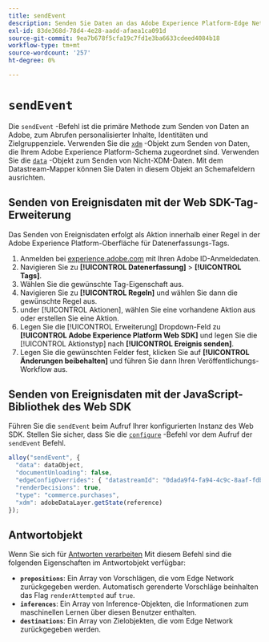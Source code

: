 ```yaml
---
title: sendEvent
description: Senden Sie Daten an das Adobe Experience Platform-Edge Network.
exl-id: 83de368d-78d4-4e28-aadd-afaea1ca091d
source-git-commit: 9ea7b678f5cfa19c7fd1e3ba6633cdeed4084b18
workflow-type: tm+mt
source-wordcount: '257'
ht-degree: 0%

---
```


# `sendEvent`

Die `sendEvent` -Befehl ist die primäre Methode zum Senden von Daten an Adobe, zum Abrufen personalisierter Inhalte, Identitäten und Zielgruppenziele. Verwenden Sie die [`xdm`](xdm.md) -Objekt zum Senden von Daten, die Ihrem Adobe Experience Platform-Schema zugeordnet sind. Verwenden Sie die [`data`](data.md) -Objekt zum Senden von Nicht-XDM-Daten. Mit dem Datastream-Mapper können Sie Daten in diesem Objekt an Schemafeldern ausrichten.

## Senden von Ereignisdaten mit der Web SDK-Tag-Erweiterung

Das Senden von Ereignisdaten erfolgt als Aktion innerhalb einer Regel in der Adobe Experience Platform-Oberfläche für Datenerfassungs-Tags.

1. Anmelden bei [experience.adobe.com](https://experience.adobe.com) mit Ihren Adobe ID-Anmeldedaten.
1. Navigieren Sie zu **[!UICONTROL Datenerfassung]** > **[!UICONTROL Tags]**.
1. Wählen Sie die gewünschte Tag-Eigenschaft aus.
1. Navigieren Sie zu **[!UICONTROL Regeln]** und wählen Sie dann die gewünschte Regel aus.
1. under [!UICONTROL Aktionen], wählen Sie eine vorhandene Aktion aus oder erstellen Sie eine Aktion.
1. Legen Sie die [!UICONTROL Erweiterung] Dropdown-Feld zu **[!UICONTROL Adobe Experience Platform Web SDK]** und legen Sie die [!UICONTROL Aktionstyp] nach **[!UICONTROL Ereignis senden]**.
1. Legen Sie die gewünschten Felder fest, klicken Sie auf **[!UICONTROL Änderungen beibehalten]** und führen Sie dann Ihren Veröffentlichungs-Workflow aus.

## Senden von Ereignisdaten mit der JavaScript-Bibliothek des Web SDK

Führen Sie die `sendEvent` beim Aufruf Ihrer konfigurierten Instanz des Web SDK. Stellen Sie sicher, dass Sie die [`configure`](../configure/overview.md) -Befehl vor dem Aufruf der `sendEvent` Befehl.

```js
alloy("sendEvent", {
  "data": dataObject,
  "documentUnloading": false,
  "edgeConfigOverrides": { "datastreamId": "0dada9f4-fa94-4c9c-8aaf-fdbac6c56287" },
  "renderDecisions": true,
  "type": "commerce.purchases",
  "xdm": adobeDataLayer.getState(reference)
});
```

## Antwortobjekt

Wenn Sie sich für [Antworten verarbeiten](../command-responses.md) Mit diesem Befehl sind die folgenden Eigenschaften im Antwortobjekt verfügbar:

* **`propositions`**: Ein Array von Vorschlägen, die vom Edge Network zurückgegeben werden. Automatisch gerenderte Vorschläge beinhalten das Flag `renderAttempted` auf `true`.
* **`inferences`**: Ein Array von Inference-Objekten, die Informationen zum maschinellen Lernen über diesen Benutzer enthalten.
* **`destinations`**: Ein Array von Zielobjekten, die vom Edge Network zurückgegeben werden.
